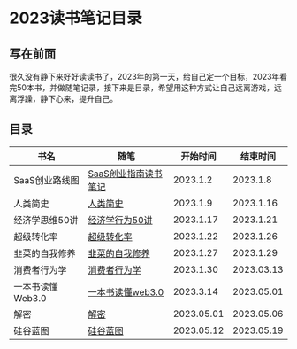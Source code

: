 # 2023读书笔记目录

## 写在前面

很久没有静下来好好读读书了，2023年的第一天，给自己定一个目标，2023年看完50本书，并做随笔记录，接下来是目录，希望用这种方式让自己远离游戏，远离浮躁，静下心来，提升自己。

## 目录

| 书名          | 随笔                             | 开始时间       | 结束时间       |
|-------------|--------------------------------|------------|------------|
| SaaS创业路线图   | [SaaS创业指南读书笔记](./SaaS创业路线图.md) | 2023.1.2   | 2023.1.8   |
| 人类简史        | [人类简史](./人类简史.md)              | 2023.1.9   | 2023.1.16  |
| 经济学思维50讲    | [经济学行为50讲](./经济学行为50讲.md)      | 2023.1.17  | 2023.1.21  |
| 超级转化率       | [超级转化率](./超级转化率.md)            | 2023.1.22  | 2023.1.26  |
| 韭菜的自我修养     | [韭菜的自我修养](./韭菜的自我修养.md)        | 2023.1.27  | 2023.1.29  |
| 消费者行为学      | [消费者行为学](./消费者行为学.md)          | 2023.1.30  | 2023.03.13 |
| 一本书读懂Web3.0 | [一本书读懂web3.0](./一本书读懂web3.md)  | 2023.3.14  | 2023.05.01 |
| 解密          | [解密](./解密.md)                  | 2023.05.01 | 2023.05.06 |
| 硅谷蓝图        | [硅谷蓝图](./硅谷蓝图.md)              | 2023.05.12 | 2023.05.19 |




